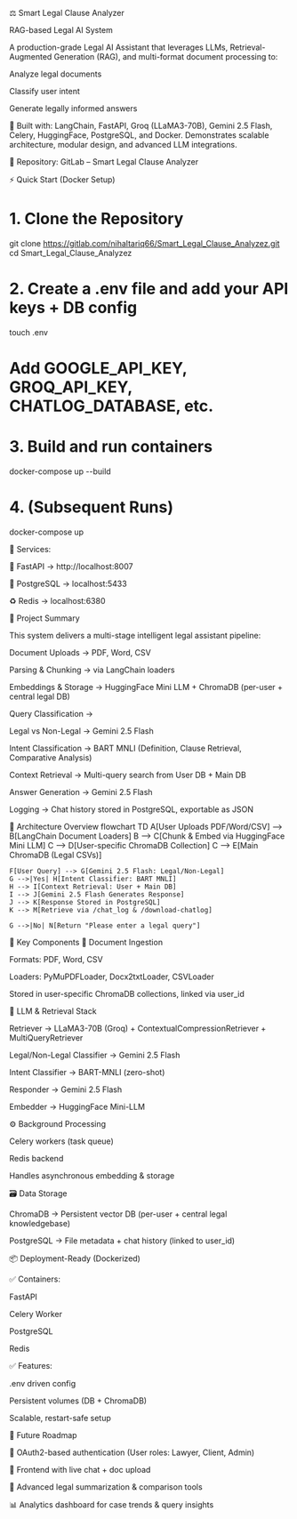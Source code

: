 ⚖️ Smart Legal Clause Analyzer

RAG-based Legal AI System 

A production-grade Legal AI Assistant that leverages LLMs, Retrieval-Augmented Generation (RAG), and multi-format document processing to:

Analyze legal documents

Classify user intent

Generate legally informed answers

🚀 Built with: LangChain, FastAPI, Groq (LLaMA3-70B), Gemini 2.5 Flash, Celery, HuggingFace, PostgreSQL, and Docker.
Demonstrates scalable architecture, modular design, and advanced LLM integrations.

🔗 Repository: GitLab – Smart Legal Clause Analyzer

⚡ Quick Start (Docker Setup)
# 1. Clone the Repository
git clone https://gitlab.com/nihaltariq66/Smart_Legal_Clause_Analyzez.git
cd Smart_Legal_Clause_Analyzez

# 2. Create a .env file and add your API keys + DB config
touch .env
# Add GOOGLE_API_KEY, GROQ_API_KEY, CHATLOG_DATABASE, etc.

# 3. Build and run containers
docker-compose up --build

# 4. (Subsequent Runs)
docker-compose up


📡 Services:

🧠 FastAPI → http://localhost:8007

🐘 PostgreSQL → localhost:5433

♻️ Redis → localhost:6380

📜 Project Summary

This system delivers a multi-stage intelligent legal assistant pipeline:

Document Uploads → PDF, Word, CSV

Parsing & Chunking → via LangChain loaders

Embeddings & Storage → HuggingFace Mini LLM + ChromaDB (per-user + central legal DB)

Query Classification →

Legal vs Non-Legal → Gemini 2.5 Flash

Intent Classification → BART MNLI (Definition, Clause Retrieval, Comparative Analysis)

Context Retrieval → Multi-query search from User DB + Main DB

Answer Generation → Gemini 2.5 Flash

Logging → Chat history stored in PostgreSQL, exportable as JSON

🧠 Architecture Overview
flowchart TD
    A[User Uploads PDF/Word/CSV] --> B[LangChain Document Loaders]
    B --> C[Chunk & Embed via HuggingFace Mini LLM]
    C --> D[User-specific ChromaDB Collection]
    C --> E[Main ChromaDB (Legal CSVs)]

    F[User Query] --> G[Gemini 2.5 Flash: Legal/Non-Legal]
    G -->|Yes| H[Intent Classifier: BART MNLI]
    H --> I[Context Retrieval: User + Main DB]
    I --> J[Gemini 2.5 Flash Generates Response]
    J --> K[Response Stored in PostgreSQL]
    K --> M[Retrieve via /chat_log & /download-chatlog]

    G -->|No| N[Return "Please enter a legal query"]

🔬 Key Components
📄 Document Ingestion

Formats: PDF, Word, CSV

Loaders: PyMuPDFLoader, Docx2txtLoader, CSVLoader

Stored in user-specific ChromaDB collections, linked via user_id

🧠 LLM & Retrieval Stack

Retriever → LLaMA3-70B (Groq) + ContextualCompressionRetriever + MultiQueryRetriever

Legal/Non-Legal Classifier → Gemini 2.5 Flash

Intent Classifier → BART-MNLI (zero-shot)

Responder → Gemini 2.5 Flash

Embedder → HuggingFace Mini-LLM

⚙️ Background Processing

Celery workers (task queue)

Redis backend

Handles asynchronous embedding & storage

🗃️ Data Storage

ChromaDB → Persistent vector DB (per-user + central legal knowledgebase)

PostgreSQL → File metadata + chat history (linked to user_id)

📦 Deployment-Ready (Dockerized)

✅ Containers:

FastAPI

Celery Worker

PostgreSQL

Redis

✅ Features:

.env driven config

Persistent volumes (DB + ChromaDB)

Scalable, restart-safe setup

🔮 Future Roadmap

🔐 OAuth2-based authentication (User roles: Lawyer, Client, Admin)

💬 Frontend with live chat + doc upload

📑 Advanced legal summarization & comparison tools

📊 Analytics dashboard for case trends & query insights